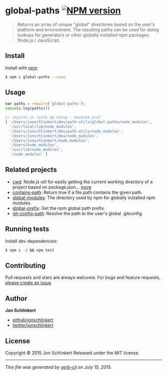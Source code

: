 # global-paths [![NPM version](https://badge.fury.io/js/global-paths.svg)](http://badge.fury.io/js/global-paths)

> Returns an array of unique "global" directories based on the user's platform and environment. The resulting paths can be used for doing lookups for generators or other globally installed npm packages. Node.js / JavaScript.

## Install

Install with [npm](https://www.npmjs.com/)

```sh
$ npm i global-paths --save
```

## Usage

```js
var paths = require('global-paths');
console.log(paths())

// results in (with my setup - macbook pro)
[ '/Users/jonschlinkert/dev/path-utils/global-paths/node_modules',
  '/usr/local/lib/node_modules',
  '/Users/jonschlinkert/dev/path-utils/node_modules',
  '/Users/jonschlinkert/dev/node_modules',
  '/Users/jonschlinkert/node_modules',
  '/Users/node_modules',
  '/usr/lib/node_modules',
  '/node_modules' ]
```

## Related projects

* [cwd](https://github.com/jonschlinkert/cwd): Node.js util for easily getting the current working directory of a project based on package.json… [more](https://github.com/jonschlinkert/cwd)
* [contains-path](https://github.com/jonschlinkert/contains-path): Return true if a file path contains the given path.
* [global-modules](https://github.com/jonschlinkert/global-modules): The directory used by npm for globally installed npm modules.
* [global-prefix](https://github.com/jonschlinkert/global-prefix): Get the npm global path prefix.
* [git-config-path](https://github.com/jonschlinkert/git-config-path): Resolve the path to the user's global .gitconfig.

## Running tests

Install dev dependencies:

```sh
$ npm i -d && npm test
```

## Contributing

Pull requests and stars are always welcome. For bugs and feature requests, [please create an issue](https://github.com/jonschlinkert/global-paths/issues/new)

## Author

**Jon Schlinkert**

+ [github/jonschlinkert](https://github.com/jonschlinkert)
+ [twitter/jonschlinkert](http://twitter.com/jonschlinkert)

## License

Copyright © 2015 Jon Schlinkert
Released under the MIT license.

***

_This file was generated by [verb-cli](https://github.com/assemble/verb-cli) on July 15, 2015._